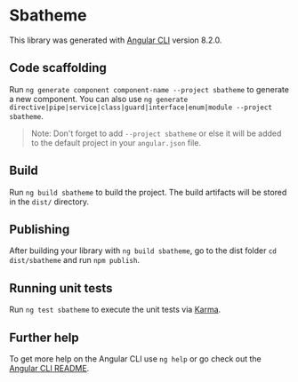 # Sbatheme

This library was generated with [Angular CLI](https://github.com/angular/angular-cli) version 8.2.0.

## Code scaffolding

Run `ng generate component component-name --project sbatheme` to generate a new component. You can also use `ng generate directive|pipe|service|class|guard|interface|enum|module --project sbatheme`.
> Note: Don't forget to add `--project sbatheme` or else it will be added to the default project in your `angular.json` file. 

## Build

Run `ng build sbatheme` to build the project. The build artifacts will be stored in the `dist/` directory.

## Publishing

After building your library with `ng build sbatheme`, go to the dist folder `cd dist/sbatheme` and run `npm publish`.

## Running unit tests

Run `ng test sbatheme` to execute the unit tests via [Karma](https://karma-runner.github.io).

## Further help

To get more help on the Angular CLI use `ng help` or go check out the [Angular CLI README](https://github.com/angular/angular-cli/blob/master/README.md).
